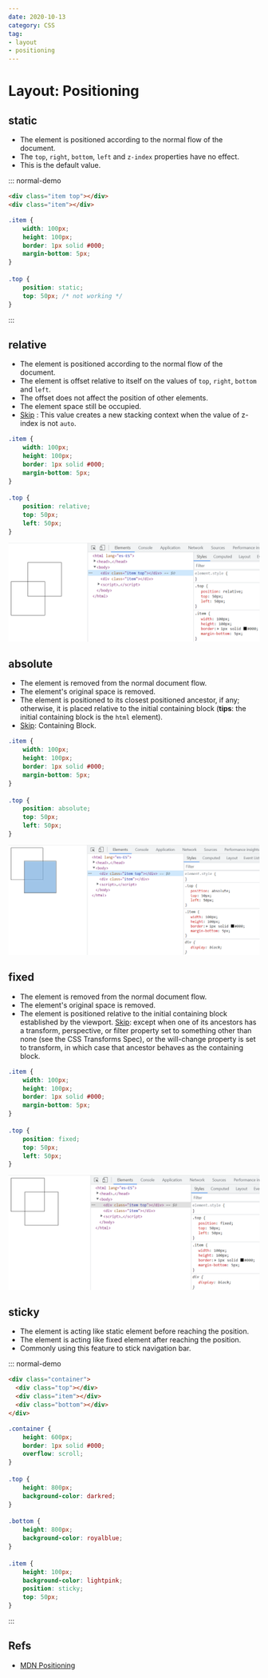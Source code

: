 ```yaml
---
date: 2020-10-13
category: CSS
tag:
- layout
- positioning
---
```


# Layout: Positioning

## static

- The element is positioned according to the normal flow of the document.
- The `top`, `right`, `bottom`, `left` and `z-index` properties have no effect.
- This is the default value.

::: normal-demo
```html
<div class="item top"></div>
<div class="item"></div>
```

```css
.item {
	width: 100px;
	height: 100px;
	border: 1px solid #000;
	margin-bottom: 5px;
}

.top {
	position: static;
	top: 50px; /* not working */
}
```
:::

## relative

- The element is positioned according to the normal flow of the document.
- The element is offset relative to itself on the values of `top`, `right`, `bottom` and `left`.
- The offset does not affect the position of other elements.
- The element space still be occupied.
- [Skip](https://developer.mozilla.org/en-US/docs/Web/CSS/position#values) : This value creates a new stacking context when the value of z-index is not `auto`.

```css
.item {
	width: 100px;
	height: 100px;
	border: 1px solid #000;
	margin-bottom: 5px;
}

.top {
	position: relative;
	top: 50px;
	left: 50px;
}
```

![relative](./images/relative.png)

## absolute

- The element is removed from the normal document flow.
- The element's original space is removed.
- The element is positioned to its closest positioned ancestor, if any; otherwise, it is placed relative to the initial containing block (**tips**: the initial containing block is the `html` element).
- [Skip](https://developer.mozilla.org/en-US/docs/Web/CSS/Containing_block): Containing Block.

```css
.item {
	width: 100px;
	height: 100px;
	border: 1px solid #000;
	margin-bottom: 5px;
}

.top {
	position: absolute;
	top: 50px;
	left: 50px;
}
```

![absolute](./images/absolute.png)

## fixed

- The element is removed from the normal document flow.
- The element's original space is removed.
- The element is positioned relative to the initial containing block established by the viewport. [Skip](https://developer.mozilla.org/en-US/docs/Web/CSS/position#values): except when one of its ancestors has a transform, perspective, or filter property set to something other than none (see the CSS Transforms Spec), or the will-change property is set to transform, in which case that ancestor behaves as the containing block.

```css
.item {
	width: 100px;
	height: 100px;
	border: 1px solid #000;
	margin-bottom: 5px;
}

.top {
	position: fixed;
	top: 50px;
	left: 50px;
}
```

![fixed](./images/fixed.png)

## sticky

- The element is acting like static element before reaching the position.
- The element is acting like fixed element after reaching the position.
- Commonly using this feature to stick navigation bar.

::: normal-demo
```html
<div class="container">
  <div class="top"></div>
  <div class="item"></div>
  <div class="bottom"></div>
</div>
```

```css
.container {
	height: 600px;
	border: 1px solid #000;
	overflow: scroll;
}

.top {
	height: 800px;
	background-color: darkred;
}

.bottom {
	height: 800px;
	background-color: royalblue;
}

.item {
	height: 100px;
	background-color: lightpink;
	position: sticky;
	top: 50px;
}
```
:::

## Refs

- [MDN Positioning](https://developer.mozilla.org/en-US/docs/Web/CSS/position)
